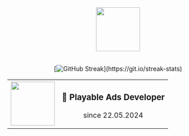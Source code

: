 <div id="header" align="center">
  

  <img src="https://i.giphy.com/media/7Z49eulwv4aGY35RaD/giphy.webp" width="100"/>
<br><br>

[![GitHub Streak](http://github-readme-streak-stats.herokuapp.com/?user=MladenovaKristina&theme=transparent&background=rgba(255,0,0,0))](https://git.io/streak-stats)

<table style="border-style:0px">
  <tr>
  <td>
<a href="https://www.crazylabs.com/"><img src="https://www.crazylabs.com/lp/crazy-summer-challenge/media/shrimpy.png" width="100"/></a>  
  </td>
  <td style="text-align:center;  vertical-align: middle">   
    
### :dizzy: Playable Ads Developer	
since 22.05.2024
  </td>
  </tr>
</table>

<br>

<br>

</div>
